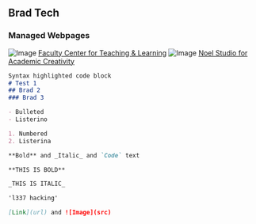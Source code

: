 ## Brad Tech
### Managed Webpages
![Image](https://fctl.eku.edu/sites/fctl.eku.edu/files/imagecache/page_header_preset/page_header_images/fctl-web-banner-white-background.jpg)
[Faculty Center for Teaching & Learning](https://fctl.eku.edu) 
<break>
![Image](https://studio.eku.edu/sites/studio.eku.edu/files/imagecache/page_header_preset/page_header_images/20100920noel-studio-scenes0042.jpg)
[Noel Studio for Academic Creativity](https://studio.eku.edu)
  
```markdown
Syntax highlighted code block
# Test 1
## Brad 2
### Brad 3

- Bulleted
- Listerino

1. Numbered
2. Listerina

**Bold** and _Italic_ and `Code` text

**THIS IS BOLD**

_THIS IS ITALIC_

'l337 hacking'

[Link](url) and ![Image](src)
```

